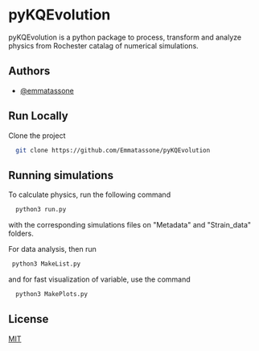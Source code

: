 
# pyKQEvolution

pyKQEvolution is a python package to process, transform and analyze physics from Rochester catalag of numerical simulations.


## Authors

- [@emmatassone](https://www.github.com/emmatassone)


## Run Locally

Clone the project

```bash
  git clone https://github.com/Emmatassone/pyKQEvolution
```




## Running simulations

To calculate physics, run the following command

```bash
  python3 run.py
```
with the corresponding simulations files on "Metadata" and "Strain_data" folders.

For data analysis, then run
 ```bash
  python3 MakeList.py
```
and for fast visualization of variable, use the command
```bash
  python3 MakePlots.py
```
## License

[MIT](https://choosealicense.com/licenses/mit/)

